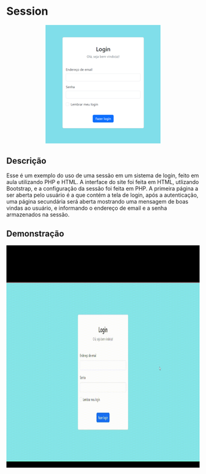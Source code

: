 # Session

<div align="center">
<img src="TelaLogin.png" width="300">
</div>

## Descrição
Esse é um exemplo do uso de uma sessão em um sistema de login, feito em aula utilizando PHP e HTML. A interface do site foi feita em HTML, utlizando Bootstrap, e a configuração da sessão foi feita em PHP.
A primeira página a ser aberta pelo usuário é a que contém a tela de login, após a autenticação, uma página secundária será aberta mostrando uma mensagem de boas vindas ao usuário, e informando o endereço de email e a senha armazenados na sessão. 

## Demonstração
<div align="center">
    <img src="https://github.com/stxrkwas/Cookies/blob/d85d8b2947af06be694d16f7dd11d899f99b2af5/Tela-de-Login-com-Cookies.gif" alt="Demonstração" width="1280" height="580">
</div>
